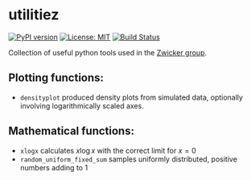 # utilitiez


[![PyPI version](https://badge.fury.io/py/utilitiez.svg)](https://badge.fury.io/py/utilitiez)
[![License: MIT](https://img.shields.io/badge/License-MIT-green.svg)](https://opensource.org/licenses/MIT)
[![Build Status](https://github.com/zwicker-group/utilitiez/actions/workflows/run_tests.yml/badge.svg)](https://github.com/zwicker-group/utilitiez/actions/workflows/run_tests.yml)


Collection of useful python tools used in the [Zwicker group](https://zwickergroup.org).

## Plotting functions:
- `densityplot` produced density plots from simulated data, optionally involving logarithmically scaled
axes.

## Mathematical functions:
- `xlogx` calculates $x \log x$ with the correct limit for $x=0$
- `random_uniform_fixed_sum` samples uniformly distributed, positive numbers adding to 1
